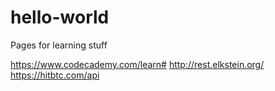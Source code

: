 # hello-world
Pages for learning stuff

https://www.codecademy.com/learn#
http://rest.elkstein.org/
https://hitbtc.com/api
